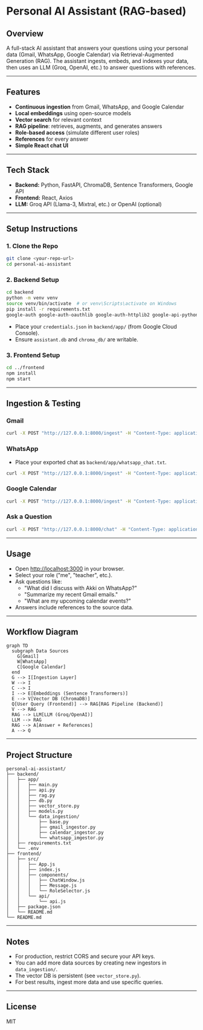 # Personal AI Assistant (RAG-based)

## Overview
A full-stack AI assistant that answers your questions using your personal data (Gmail, WhatsApp, Google Calendar) via Retrieval-Augmented Generation (RAG). The assistant ingests, embeds, and indexes your data, then uses an LLM (Groq, OpenAI, etc.) to answer questions with references.

---

## Features
- **Continuous ingestion** from Gmail, WhatsApp, and Google Calendar
- **Local embeddings** using open-source models
- **Vector search** for relevant context
- **RAG pipeline**: retrieves, augments, and generates answers
- **Role-based access** (simulate different user roles)
- **References** for every answer
- **Simple React chat UI**

---

## Tech Stack
- **Backend:** Python, FastAPI, ChromaDB, Sentence Transformers, Google API
- **Frontend:** React, Axios
- **LLM:** Groq API (Llama-3, Mixtral, etc.) or OpenAI (optional)

---

## Setup Instructions

### 1. Clone the Repo
```bash
git clone <your-repo-url>
cd personal-ai-assistant
```

### 2. Backend Setup
```bash
cd backend
python -m venv venv
source venv/bin/activate  # or venv\Scripts\activate on Windows
pip install -r requirements.txt
google-auth google-auth-oauthlib google-auth-httplib2 google-api-python-client
```

- Place your `credentials.json` in `backend/app/` (from Google Cloud Console).
- Ensure `assistant.db` and `chroma_db/` are writable.

### 3. Frontend Setup
```bash
cd ../frontend
npm install
npm start
```

---

## Ingestion & Testing

### Gmail
```bash
curl -X POST "http://127.0.0.1:8000/ingest" -H "Content-Type: application/json" -d '{"source": "gmail"}'
```

### WhatsApp
- Place your exported chat as `backend/app/whatsapp_chat.txt`.
```bash
curl -X POST "http://127.0.0.1:8000/ingest" -H "Content-Type: application/json" -d '{"source": "whatsapp"}'
```

### Google Calendar
```bash
curl -X POST "http://127.0.0.1:8000/ingest" -H "Content-Type: application/json" -d '{"source": "calendar"}'
```

### Ask a Question
```bash
curl -X POST "http://127.0.0.1:8000/chat" -H "Content-Type: application/json" -d '{"query": "What did I discuss with Alice?", "role": "me"}'
```

---

## Usage
- Open [http://localhost:3000](http://localhost:3000) in your browser.
- Select your role ("me", "teacher", etc.).
- Ask questions like:
  - "What did I discuss with Akki on WhatsApp?"
  - "Summarize my recent Gmail emails."
  - "What are my upcoming calendar events?"
- Answers include references to the source data.

---

## Workflow Diagram

```
graph TD
  subgraph Data Sources
    G[Gmail]
    W[WhatsApp]
    C[Google Calendar]
  end
  G --> I[Ingestion Layer]
  W --> I
  C --> I
  I --> E[Embeddings (Sentence Transformers)]
  E --> V[Vector DB (ChromaDB)]
  Q[User Query (Frontend)] --> RAG[RAG Pipeline (Backend)]
  V --> RAG
  RAG --> LLM[LLM (Groq/OpenAI)]
  LLM --> RAG
  RAG --> A[Answer + References]
  A --> Q
```

---

## Project Structure
```
personal-ai-assistant/
├── backend/
│   ├── app/
│   │   ├── main.py
│   │   ├── api.py
│   │   ├── rag.py
│   │   ├── db.py
│   │   ├── vector_store.py
│   │   ├── models.py
│   │   └── data_ingestion/
│   │       ├── base.py
│   │       ├── gmail_ingestor.py
│   │       ├── calendar_ingestor.py
│   │       └── whatsapp_imgestor.py
│   ├── requirements.txt
│   └── .env
├── frontend/
│   ├── src/
│   │   ├── App.js
│   │   ├── index.js
│   │   ├── components/
│   │   │   ├── ChatWindow.js
│   │   │   ├── Message.js
│   │   │   └── RoleSelector.js
│   │   └── api/
│   │       └── api.js
│   ├── package.json
│   └── README.md
└── README.md
```

---

## Notes
- For production, restrict CORS and secure your API keys.
- You can add more data sources by creating new ingestors in `data_ingestion/`.
- The vector DB is persistent (see `vector_store.py`).
- For best results, ingest more data and use specific queries.

---

## License
MIT 